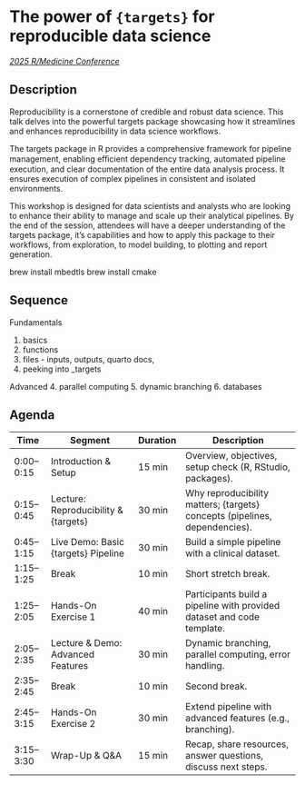 # The power of `{targets}` for reproducible data science

[_2025 R/Medicine Conference_](https://rconsortium.github.io/RMedicine_website/)

## Description

Reproducibility is a cornerstone of credible and robust data science. This talk delves into the powerful targets package showcasing how it streamlines and enhances reproducibility in data science workflows. 

The targets package in R provides a comprehensive framework for pipeline management, enabling eﬃcient dependency tracking, automated pipeline execution, and clear documentation of the entire data analysis process. It ensures execution of complex pipelines in consistent and isolated environments.

This workshop is designed for data scientists and analysts who are looking to enhance their ability to manage and scale up their analytical pipelines. By the end of the session, attendees will have a deeper understanding of the targets package, it’s capabilities and how to apply this package to their workflows, from exploration, to model building, to plotting and report generation.


brew install mbedtls
brew install cmake



## Sequence

Fundamentals
1. basics
2. functions
3. files - inputs, outputs, quarto docs, 
4. peeking into _targets

Advanced
4. parallel computing
5. dynamic branching
6. databases




## Agenda


| Time       | Segment                              | Duration | Description                                                      |
|------------|--------------------------------------|----------|------------------------------------------------------------------|
| 0:00–0:15  | Introduction & Setup                 | 15 min   | Overview, objectives, setup check (R, RStudio, packages).        |
| 0:15–0:45  | Lecture: Reproducibility & {targets} | 30 min   | Why reproducibility matters; {targets} concepts (pipelines, dependencies). |
| 0:45–1:15  | Live Demo: Basic {targets} Pipeline  | 30 min   | Build a simple pipeline with a clinical dataset.                 |
| 1:15–1:25  | Break                                | 10 min   | Short stretch break.                                             |
| 1:25–2:05  | Hands-On Exercise 1                  | 40 min   | Participants build a pipeline with provided dataset and code template. |
| 2:05–2:35  | Lecture & Demo: Advanced Features    | 30 min   | Dynamic branching, parallel computing, error handling.           |
| 2:35–2:45  | Break                                | 10 min   | Second break.                                                    |
| 2:45–3:15  | Hands-On Exercise 2                  | 30 min   | Extend pipeline with advanced features (e.g., branching).         |
| 3:15–3:30  | Wrap-Up & Q&A                        | 15 min   | Recap, share resources, answer questions, discuss next steps.    |